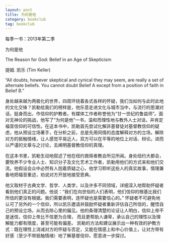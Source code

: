 ```yaml
---
layout: post
title: 为何是他
category: bookclub
tag: bookclub
---
```


每季一书：2013年第二季

为何是他 

The Reason for God: Belief in an Age of Skepticism 

提姆. 凯乐  (Tim Keller) 

“All doubts, however skeptical and cynical they may seem, are really a set of alternate beliefs. You cannot doubt Belief A except from a position of faith in Belief B.” 

身处越来越为两极化的世界，四周环绕着各式各样的怀疑，我们当如何与此时此地的文化交锋？凯勒给我们的榜样是，他乐意走进文化与城市当中，与流行的思潮对话，挺身而出，作信仰的护教者。有媒体工作者称誉他为“廿一世纪的鲁益师”。面对无神论的挑战，他写了“为何是他”一书，温和而理性地与教外人士对话，并肯定福音信仰的可信性。在这本书中，凯勒首先尝试化解非基督徒对基督教信仰的疑虑，他从预设立场著手，在分析之前，总是先用同情的态度解释对方的立场，解除对方的抵触情绪，让人感觉平易近人，双方可以在平等的地位上对话、辩论。进而以严谨的文章与之讨论，去阐明基督教信仰的真理。 

在这本书里，凯勒生动地叙述了他在纽约救赎者教会所见所闻。身处纽约大都会，要牧养不少专业人士、知识分子及文化艺术工作者，凯勒用他们的方式来和他们交流。他假设会众中必然有人抱着质疑之心，他学习聆听这些人的真实故事，情理兼备地把福音重述，劝说对方开放地接受恩典。 

他又取材于古典文学、哲学、人类学，以及许多不同领域，详细深入地帮助怀疑者看到他们真正的问题。他说：“我们在向世俗的人们表明，他们信仰的根基比我们所信的更没有根据。我们需要表明，连怀疑也是需要信心的。” 怀疑者不可避免地认可了另外的一个信仰，所以凯乐邀请并鼓励怀疑者重新评估自己所信的，醒悟自己的预设立场，从而去除心里的偏见。他的条理清楚的论证让人明白，信仰上帝不是迷信，信仰上帝比不信更为合理， 而且更帮助人谦卑，承认自己的理性以及理解能力都有限度，甚至可能有偏差。 
凯勒的方法和建议展示出一种有效的护教方式：既在理性上消减对方的怀疑与否定，又能在情感上和中心价值上，让对方带有好感（至少不带抵触情绪）地了解基督信仰，愿意进一步探讨。 
